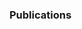 ### Publications

<script type="text/javascript">
<!--
var arxiv_authorid = "https://arxiv.org/a/0000-0001-7072-4854";
var arxiv_authorid = "https://arxiv.org/a/bifani_s_1";
var arxiv_format = "arxiv";
var arxiv_max_entries = 0;
var arxiv_includeTitle = 0;
var arxiv_includeSummary = 0;
//--></script>
<style type="text/css">
div.arxivfeed {margin-bottom: 5px; width:300px;}
</style>
<script type="text/javascript" src="https://arxiv.org/js/myarticles.js"></script> 
<div id="arxivfeed"></div>

